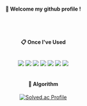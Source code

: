 <div align="center">
  
####  :wave: Welcome my github profile !

  
 <br/>
 <br/>
  
####  :clipboard: Once I've Used 
  <br/>

  <img src="https://img.shields.io/badge/c-A8B9CC?style=for-the-badge&logo=c&logoColor=white">  
  <img src="https://img.shields.io/badge/c++-00599C?style=for-the-badge&logo=cplusplus&logoColor=white">
  <img src="https://img.shields.io/badge/java-007396?style=for-the-badge&logo=java&logoColor=white">
  <img src="https://img.shields.io/badge/kotlin-7F52FF?style=for-the-badge&logo=kotlin&logoColor=white">
  <img src="https://img.shields.io/badge/flutter-02569B?style=for-the-badge&logo=flutter&logoColor=white">
  <img src="https://img.shields.io/badge/linux-FCC624?style=for-the-badge&logo=linux&logoColor=black"> 
  <img src="https://img.shields.io/badge/opengl-5586A4?style=for-the-badge&logo=opengl&logoColor=white"> 

<br/>
<br/>

#### 📖 Algorithm
[![Solved.ac Profile](http://mazassumnida.wtf/api/v2/generate_badge?boj=cucumber)](https://solved.ac/cucumber/)

